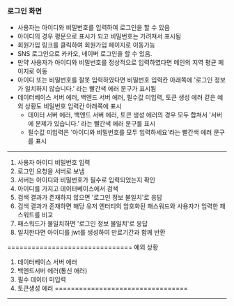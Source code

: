 ### 로그인 화면

- 사용자는 아이디와 비밀번호를 입력하여 로그인을 할 수 있음
- 아이디의 경우 평문으로 표시가 되고 비밀번호는 가려져서 표시됨
- 회원가입 링크를 클릭하여 회원가입 페이지로 이동가능
- SNS 로그인으로 카카오, 네이버 로그인을 할 수 있음.
- 만약 사용자가 아이디와 비밀번호를 정상적으로 입력하였다면 메인의 지역 평균 페이지로 이동
- 아이디 또는 비밀번호를 잘못 입력하였다면 비밀번호 입력칸 아래쪽에 '로그인 정보가 일치하지 않습니다.' 라는 빨간색 에러 문구가 표시됨
- 데이터베이스 서버 에러, 백엔드 서버 에러, 필수값 미입력, 토큰 생성 에러 같은 예외 상황도 비밀번호 입력칸 아래쪽에 표시 
    - 데이터 서버 에러, 백엔드 서버 에러, 토큰 생성 에러의 경우 모두 합쳐서 '서버에 문제가 있습니다.' 라는 빨간색 에러 문구를 표시
    - 필수값 미입력은 '아이디와 비밀번호를 모두 입력하세요'라는 빨간색 에러 문구를 표시


---------------------------------

1. 사용자 아이디 비밀번호 입력
2. 로그인 요청을 서버로 보냄
3. 서버는 아이디와 비밀번호가 필수로 입력되었는지 확인
4. 아이디를 가지고 데이터베이스에서 검색
5. 검색 결과가 존재하지 않으면 '로그인 정보 불일치'로 응답
6. 검색 결과가 존재하면 해당 유저 엔터티의 암호화된 패스워드와 사용자가 입력한 패스워드를 비교
7. 패스워드가 불일치하면 '로그인 정보 불일치'로 응답
8. 일치한다면 아이디를 jwt를 생성하여 만료기간과 함께 반환

===============================
예외 상황

1. 데이터베이스 서버 에러
2. 백엔드서버 에러(통신 애러)
3. 필수 데이터 미입력
4. 토큰생성 에러
=================================


---------------------------------



